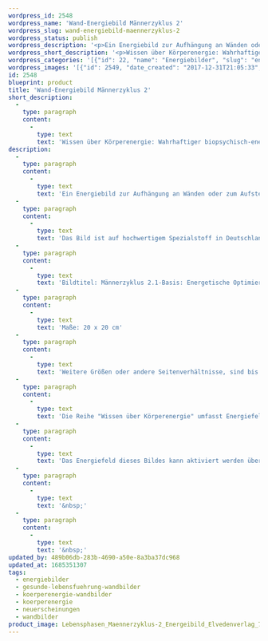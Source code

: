 ```yaml
---
wordpress_id: 2548
wordpress_name: 'Wand-Energiebild Männerzyklus 2'
wordpress_slug: wand-energiebild-maennerzyklus-2
wordpress_status: publish
wordpress_description: '<p>Ein Energiebild zur Aufhängung an Wänden oder zum Aufstellen im Raum mit einem aktivierbaren Schwingungsfeld zu: Basiswissen über Körperenergie, speziell Männer-Lebenszyklus 2 (Beginnt energetisch ca. ab dem 30 Lebensjahr). Das Energiefeld dieses Bildes bietet Impulse an, um das eigene Wissen über die intakten Energiefelder und -ströme eines Mannes ab ca. dem 30. Lebensjahr in Wahrhaftigkeit und in sein Optimum zu transformieren. Diese Bild ist Teil der Reihe "Wissen über Körperenergie" (beachten Sie bitte unsere Anmerkungen weiter unten zur Reihe "Wissen über Körperenergien"). <a href="http://info@elvedenverlag.de">Zur Anwendung für andere Personen informieren wir Sie gerne direkt</a>.</p><p>Das Bild ist auf hochwertigem Spezialstoff in Deutschland gedruckt und sorgfältig in Handarbeit auf Holzkeilrahmen aufgezogen. Laut Herstellerangaben ist der farbintensive Druck 70 Jahre lichtecht, waschbar und in einem umweltorientierten Verfahren hergestellt. Der Oberstoff ist mit einer Spezialbeschichtung unterfüttert, so dass, bei Aufhängung an der Wand, der rückseitige Holzrahmen auch bei hellen Farben unsichtbar ist.</p><p>Bildtitel: Männerzyklus 2.1-Basis: Energetische Optimierung des Gesamtsystems. Reihe: Körperenergiewissen</p><p>Maße: 20 x 20 cm</p><p>Weitere Größen oder andere Seitenverhältnisse, sind bis 200 cm individuell für Sie innerhalb weniger Tage herstellbar. Bitte kontaktieren Sie uns hierfür unter <a href="mailto:info@elvedenverlag.de">info@elvedenverlag.de</a>.</p><p>Die Reihe "Wissen über Körperenergie" umfasst Energiefelder in Bezug auf sämtliche Funktionen und Teilbereiche des menschlichen Körpers. Rechtlicher Hinweis: Es handelt sich bei diesen Bildern um Energiefelder mit Impulsen, um Wissen selbst zu entwickeln. Sie ersetzen nicht den Besuch bei einem Arzt etc. oder therapeutischer Anwendungen. Bei Interesse an einem Set mit den gleichen Bildern in verschiedenen Größen oder unterschiedlichen Bildern dieser Reihe wenden Sie sich bitte direkt an uns. Wir informieren Sie gerne über die Vergünstigungen. Für Praxiseinrichtungen etc. beraten wir Sie gerne.</p><p>Das Energiefeld dieses Bildes kann aktiviert werden über das bewusste Konzentrieren auf den für sich selbst erwünschten inneren Zustand an Wissen über Körperenergien. Es aktiviert sich jeweils der Teil des Bildenergiefeldes, der aktuell förderlich ist.</p><p><a href="https://my.feenbaum.de/anwendung-energie-wandbilder/">Anwendungshinweise</a>      <a href="https://my.feenbaum.de/produktinformation-wandbilder/">Produktinformationen</a></p><p>&nbsp;</p><p>&nbsp;</p>'
wordpress_short_description: '<p>Wissen über Körperenergie: Wahrhaftiger biopsychisch-energetischer Zustand eines Mannes im Alter ab ca. 30<br /><em>Hinweis: Das Wasserzeichen „Elveden Verlag Energiebild“ wird nicht mit gedruckt</em></p>'
wordpress_categories: '[{"id": 22, "name": "Energiebilder", "slug": "energiebilder"}, {"id": 41, "name": "Gesunde Lebensf\u00fchrung", "slug": "gesunde-lebensfuehrung-wandbilder"}, {"id": 46, "name": "K\u00f6rperenergie", "slug": "koerperenergie-wandbilder"}, {"id": 68, "name": "K\u00f6rperenergie", "slug": "koerperenergie"}, {"id": 66, "name": "Neuerscheinungen", "slug": "neuerscheinungen"}, {"id": 24, "name": "Wandbilder", "slug": "wandbilder"}]'
wordpress_images: '[{"id": 2549, "date_created": "2017-12-31T21:05:33", "date_created_gmt": "2017-12-31T19:05:33", "date_modified": "2017-12-31T21:05:33", "date_modified_gmt": "2017-12-31T19:05:33", "src": "https://my.feenbaum.de/wp-content/uploads/2017/12/Lebensphasen_Maennerzyklus-2_Energeibild_Elvedenverlag_72-73_8x8.jpg", "name": "Lebensphasen_Maennerzyklus-2_Energeibild_Elvedenverlag_72-73_8x8", "alt": ""}]'
id: 2548
blueprint: product
title: 'Wand-Energiebild Männerzyklus 2'
short_description:
  -
    type: paragraph
    content:
      -
        type: text
        text: 'Wissen über Körperenergie: Wahrhaftiger biopsychisch-energetischer Zustand eines Mannes im Alter ab ca. 30'
description:
  -
    type: paragraph
    content:
      -
        type: text
        text: 'Ein Energiebild zur Aufhängung an Wänden oder zum Aufstellen im Raum mit einem aktivierbaren Schwingungsfeld zu: Basiswissen über Körperenergie, speziell Männer-Lebenszyklus 2 (Beginnt energetisch ca. ab dem 30 Lebensjahr). Das Energiefeld dieses Bildes bietet Impulse an, um das eigene Wissen über die intakten Energiefelder und -ströme eines Mannes ab ca. dem 30. Lebensjahr in Wahrhaftigkeit und in sein Optimum zu transformieren. Diese Bild ist Teil der Reihe "Wissen über Körperenergie" (beachten Sie bitte unsere Anmerkungen weiter unten zur Reihe "Wissen über Körperenergien"). Zur Anwendung für andere Personen informieren wir Sie gerne direkt.'
  -
    type: paragraph
    content:
      -
        type: text
        text: 'Das Bild ist auf hochwertigem Spezialstoff in Deutschland gedruckt und sorgfältig in Handarbeit auf Holzkeilrahmen aufgezogen. Laut Herstellerangaben ist der farbintensive Druck 70 Jahre lichtecht, waschbar und in einem umweltorientierten Verfahren hergestellt. Der Oberstoff ist mit einer Spezialbeschichtung unterfüttert, so dass, bei Aufhängung an der Wand, der rückseitige Holzrahmen auch bei hellen Farben unsichtbar ist.'
  -
    type: paragraph
    content:
      -
        type: text
        text: 'Bildtitel: Männerzyklus 2.1-Basis: Energetische Optimierung des Gesamtsystems. Reihe: Körperenergiewissen'
  -
    type: paragraph
    content:
      -
        type: text
        text: 'Maße: 20 x 20 cm'
  -
    type: paragraph
    content:
      -
        type: text
        text: 'Weitere Größen oder andere Seitenverhältnisse, sind bis 200 cm individuell für Sie innerhalb weniger Tage herstellbar. Bitte kontaktieren Sie uns hierfür unter info@elvedenverlag.de.'
  -
    type: paragraph
    content:
      -
        type: text
        text: 'Die Reihe "Wissen über Körperenergie" umfasst Energiefelder in Bezug auf sämtliche Funktionen und Teilbereiche des menschlichen Körpers. Rechtlicher Hinweis: Es handelt sich bei diesen Bildern um Energiefelder mit Impulsen, um Wissen selbst zu entwickeln. Sie ersetzen nicht den Besuch bei einem Arzt etc. oder therapeutischer Anwendungen. Bei Interesse an einem Set mit den gleichen Bildern in verschiedenen Größen oder unterschiedlichen Bildern dieser Reihe wenden Sie sich bitte direkt an uns. Wir informieren Sie gerne über die Vergünstigungen. Für Praxiseinrichtungen etc. beraten wir Sie gerne.'
  -
    type: paragraph
    content:
      -
        type: text
        text: 'Das Energiefeld dieses Bildes kann aktiviert werden über das bewusste Konzentrieren auf den für sich selbst erwünschten inneren Zustand an Wissen über Körperenergien. Es aktiviert sich jeweils der Teil des Bildenergiefeldes, der aktuell förderlich ist.'
  -
    type: paragraph
    content:
      -
        type: text
        text: '&nbsp;'
  -
    type: paragraph
    content:
      -
        type: text
        text: '&nbsp;'
updated_by: 489b06db-283b-4690-a50e-8a3ba37dc968
updated_at: 1685351307
tags:
  - energiebilder
  - gesunde-lebensfuehrung-wandbilder
  - koerperenergie-wandbilder
  - koerperenergie
  - neuerscheinungen
  - wandbilder
product_image: Lebensphasen_Maennerzyklus-2_Energeibild_Elvedenverlag_72-73_8x8.jpg
---
```


